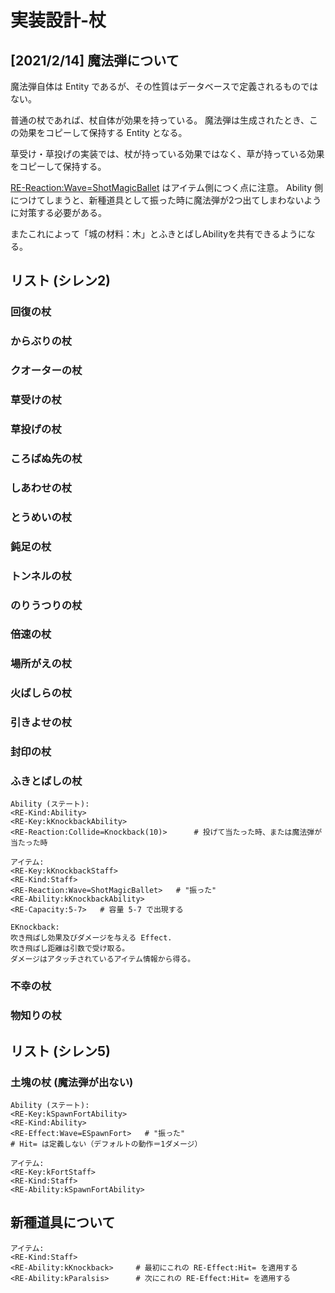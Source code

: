 ﻿実装設計-杖
==========

[2021/2/14] 魔法弾について
----------

魔法弾自体は Entity であるが、その性質はデータベースで定義されるものではない。

普通の杖であれば、杖自体が効果を持っている。
魔法弾は生成されたとき、この効果をコピーして保持する Entity となる。

草受け・草投げの実装では、杖が持っている効果ではなく、草が持っている効果をコピーして保持する。


<RE-Reaction:Wave=ShotMagicBallet> はアイテム側につく点に注意。
Ability 側につけてしまうと、新種道具として振った時に魔法弾が2つ出てしまわないように対策する必要がある。

またこれによって「城の材料：木」とふきとばしAbilityを共有できるようになる。


リスト (シレン2)
----------

### 回復の杖

### からぶりの杖

### クオーターの杖

### 草受けの杖

### 草投げの杖

### ころばぬ先の杖

### しあわせの杖

### とうめいの杖

### 鈍足の杖

### トンネルの杖

### のりうつりの杖

### 倍速の杖

### 場所がえの杖

### 火ばしらの杖

### 引きよせの杖

### 封印の杖

### ふきとばしの杖

```
Ability (ステート):
<RE-Kind:Ability>
<RE-Key:kKnockbackAbility>
<RE-Reaction:Collide=Knockback(10)>      # 投げて当たった時、または魔法弾が当たった時
```

```
アイテム:
<RE-Key:kKnockbackStaff>
<RE-Kind:Staff>
<RE-Reaction:Wave=ShotMagicBallet>   # "振った"
<RE-Ability:kKnockbackAbility>
<RE-Capacity:5-7>   # 容量 5-7 で出現する
```

```
EKnockback:
吹き飛ばし効果及びダメージを与える Effect.
吹き飛ばし距離は引数で受け取る。
ダメージはアタッチされているアイテム情報から得る。
```


### 不幸の杖

### 物知りの杖


リスト (シレン5)
----------

### 土塊の杖 (魔法弾が出ない)

```
Ability (ステート):
<RE-Key:kSpawnFortAbility>
<RE-Kind:Ability>
<RE-Effect:Wave=ESpawnFort>   # "振った"
# Hit= は定義しない（デフォルトの動作＝1ダメージ）
```

```
アイテム:
<RE-Key:kFortStaff>
<RE-Kind:Staff>
<RE-Ability:kSpawnFortAbility>
```



新種道具について
----------

```
アイテム:
<RE-Kind:Staff>
<RE-Ability:kKnockback>     # 最初にこれの RE-Effect:Hit= を適用する
<RE-Ability:kParalsis>      # 次にこれの RE-Effect:Hit= を適用する
```











